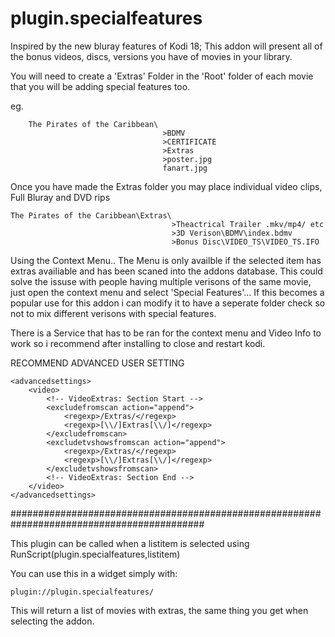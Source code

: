 # plugin.specialfeatures
Inspired by the new bluray features of Kodi 18; This addon will present all of the bonus videos, discs, versions you have of movies in your library.


You will need to create a 'Extras' Folder in the 'Root' folder of each movie that you will be adding special features too.

eg.
```
    The Pirates of the Caribbean\
                                  >BDMV
                                  >CERTIFICATE
                                  >Extras
                                  >poster.jpg
                                  fanart.jpg
```

Once you have made the Extras folder you may place individual video clips, Full Bluray and DVD rips

```
The Pirates of the Caribbean\Extras\
                                    >Theactrical Trailer .mkv/mp4/ etc
                                    >3D Verison\BDMV\index.bdmv
                                    >Bonus Disc\VIDEO_TS\VIDEO_TS.IFO
```
Using the Context Menu.. 
        The Menu is only availble if the selected item has extras availiable and has been scaned into the addons database.
        This could solve the issuse with people having multiple verisons of the same movie, just open the context menu and select
        'Special Features'... If this becomes a popular use for this addon i can modify it to have a seperate folder check so not to
        mix different verisons with special features.
        
There is a Service that has to be ran for the context menu and Video Info to work so i recommend after installing to close and restart kodi.

RECOMMEND ADVANCED USER SETTING

```  
<advancedsettings>
    <video>
        <!-- VideoExtras: Section Start -->
        <excludefromscan action="append">
            <regexp>/Extras/</regexp>
            <regexp>[\\/]Extras[\\/]</regexp>
        </excludefromscan>
        <excludetvshowsfromscan action="append">
            <regexp>/Extras/</regexp>
            <regexp>[\\/]Extras[\\/]</regexp>
        </excludetvshowsfromscan>
        <!-- VideoExtras: Section End -->
    </video>
</advancedsettings>
```
###########################################################################################

This plugin can be called when a listitem is selected using RunScript(plugin.specialfeatures,listitem)

You can use this in a widget simply with:

```
plugin://plugin.specialfeatures/
```
This will return a list of movies with extras, the same thing you get when selecting the addon.
